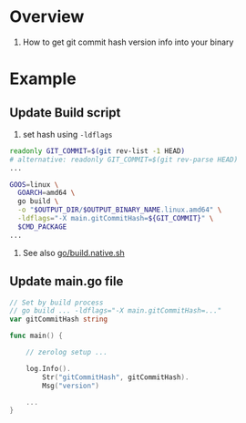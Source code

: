 # Overview
1. How to get git commit hash version info into your binary


# Example

## Update Build script
1. set hash using `-ldflags`
```bash
readonly GIT_COMMIT=$(git rev-list -1 HEAD)
# alternative: readonly GIT_COMMIT=$(git rev-parse HEAD)
...

GOOS=linux \
  GOARCH=amd64 \
  go build \
  -o "$OUTPUT_DIR/$OUTPUT_BINARY_NAME.linux.amd64" \
  -ldflags="-X main.gitCommitHash=${GIT_COMMIT}" \
  $CMD_PACKAGE
...
```
1. See also [go/build.native.sh](../bash/examples/go/build.native.sh)

## Update main.go file
```go
// Set by build process
// go build ... -ldflags="-X main.gitCommitHash=..."
var gitCommitHash string

func main() {

    // zerolog setup ...

    log.Info().
        Str("gitCommitHash", gitCommitHash).
        Msg("version")

    ...
}
```